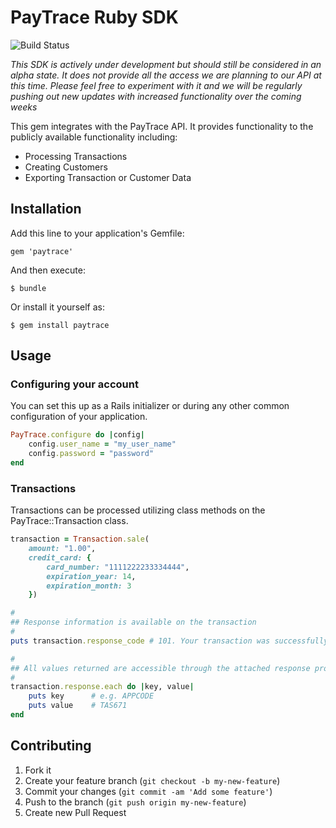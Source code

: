 # PayTrace Ruby SDK

![Build Status](https://www.codeship.io/projects/611ffe60-f3ee-0130-0299-1a84c3740ef1/status)

*This SDK is actively under development but should still be considered in an alpha
state. It does not provide all the access we are planning to our API at this time.
Please feel free to experiment with it and we will be regularly pushing out new
updates with increased functionality over the coming weeks*

This gem integrates with the PayTrace API. It provides functionality to the
publicly available functionality including:

 * Processing Transactions
 * Creating Customers
 * Exporting Transaction or Customer Data


## Installation

Add this line to your application's Gemfile:

    gem 'paytrace'

And then execute:

    $ bundle

Or install it yourself as:

    $ gem install paytrace

## Usage

### Configuring your account

You can set this up as a Rails initializer or during any other common configuration
of your application.

```ruby
PayTrace.configure do |config|
    config.user_name = "my_user_name"
    config.password = "password"
end
```

### Transactions

Transactions can be processed utilizing class methods on the PayTrace::Transaction
class.

```ruby
transaction = Transaction.sale(
    amount: "1.00",
    credit_card: {
        card_number: "1111222233334444",
        expiration_year: 14,
        expiration_month: 3
    })

#
## Response information is available on the transaction
#
puts transaction.response_code # 101. Your transaction was successfully approved.

#
## All values returned are accessible through the attached response property
#
transaction.response.each do |key, value|
    puts key      # e.g. APPCODE
    puts value    # TAS671
end
```

## Contributing

1. Fork it
2. Create your feature branch (`git checkout -b my-new-feature`)
3. Commit your changes (`git commit -am 'Add some feature'`)
4. Push to the branch (`git push origin my-new-feature`)
5. Create new Pull Request
